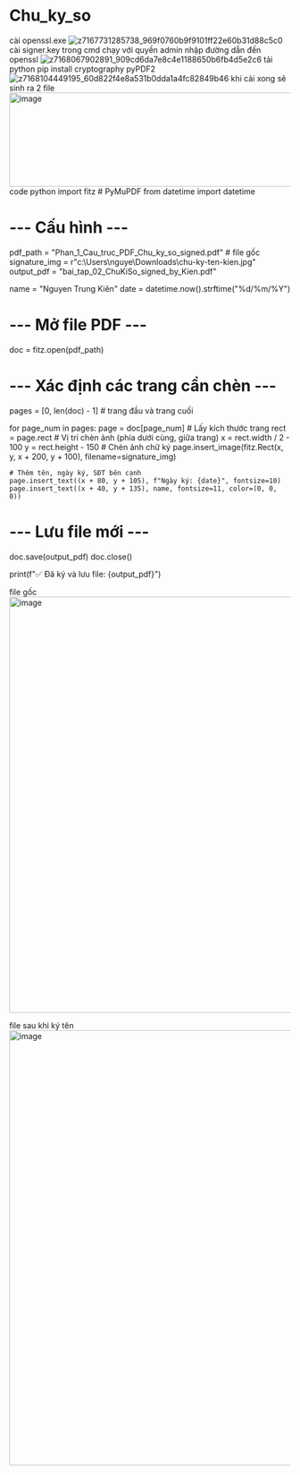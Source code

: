 # Chu_ky_so
cài openssl.exe
![z7167731285738_969f0760b9f9101ff22e60b31d88c5c0](https://github.com/user-attachments/assets/8cfb13d6-7754-437b-9433-2a03ce264b9a)
cài signer.key trong cmd chạy với quyền admin nhập đường dẫn đến openssl 
![z7168067902891_909cd6da7e8c4e1188650b6fb4d5e2c6](https://github.com/user-attachments/assets/c4bf9e85-1c7f-4431-bf61-56fb32927533)
tải python 
pip install cryptography pyPDF2
![z7168104449195_60d822f4e8a531b0dda1a4fc82849b46](https://github.com/user-attachments/assets/8756c3ce-4463-4751-8a0a-2237ad77896c)
khi cài xong sẽ sinh ra 2 file
<img width="796" height="168" alt="image" src="https://github.com/user-attachments/assets/2a5ca3a2-9662-43c2-9a42-b294980c9cc6" />
code python
import fitz  # PyMuPDF
from datetime import datetime

# --- Cấu hình ---
pdf_path = "Phan_1_Cau_truc_PDF_Chu_ky_so_signed.pdf"  # file gốc
signature_img = r"c:\Users\nguye\Downloads\chu-ky-ten-kien.jpg"
output_pdf = "bai_tap_02_ChuKiSo_signed_by_Kien.pdf"

name = "Nguyen Trung Kiên"
date = datetime.now().strftime("%d/%m/%Y")

# --- Mở file PDF ---
doc = fitz.open(pdf_path)

# --- Xác định các trang cần chèn ---
pages = [0, len(doc) - 1]  # trang đầu và trang cuối

for page_num in pages:
    page = doc[page_num]
    # Lấy kích thước trang
    rect = page.rect
    # Vị trí chèn ảnh (phía dưới cùng, giữa trang)
    x = rect.width / 2 - 100
    y = rect.height - 150
    # Chèn ảnh chữ ký
    page.insert_image(fitz.Rect(x, y, x + 200, y + 100), filename=signature_img)

    # Thêm tên, ngày ký, SĐT bên cạnh
    page.insert_text((x + 80, y + 105), f"Ngày ký: {date}", fontsize=10)
    page.insert_text((x + 40, y + 135), name, fontsize=11, color=(0, 0, 0))

# --- Lưu file mới ---
doc.save(output_pdf)
doc.close()

print(f"✅ Đã ký và lưu file: {output_pdf}")

file gốc
<img width="1228" height="744" alt="image" src="https://github.com/user-attachments/assets/e0b28acf-a85c-4519-ad37-c7d0a0099a1f" />

file sau khi ký tên
<img width="1226" height="778" alt="image" src="https://github.com/user-attachments/assets/482e3242-48ff-494c-b249-30c6f7b593ec" />


